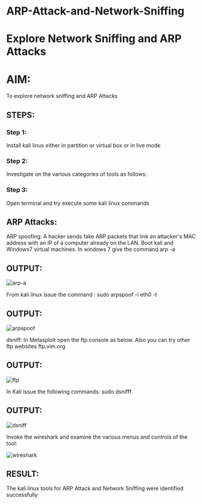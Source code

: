 # ARP-Attack-and-Network-Sniffing
# Explore Network Sniffing and ARP Attacks

# AIM:

To explore network sniffing and ARP Attacks

## STEPS:

### Step 1:

Install kali linux either in partition or virtual box or in live mode

### Step 2:

Investigate on the various categories of tools as follows:


### Step 3:
Open terminal and try execute some kali linux commands

## ARP Attacks:  
ARP spoofing: A hacker sends fake ARP packets that link an attacker's MAC address with an IP of a computer already on the LAN. 
Boot kali and Windows7 virtual machines.
In windows 7 give the command arp -a
## OUTPUT:

![arp-a](https://github.com/prithviraj5703/ARP-Attack-and-Network-Sniffing/assets/121418418/9b9f52db-8ec5-4222-9286-e6f81faf5685)


From kali linux issue the command :
sudo arpspoof -i eth0 -t <target system> <gateway>
## OUTPUT:

![arpspoof](https://github.com/prithviraj5703/ARP-Attack-and-Network-Sniffing/assets/121418418/16855139-7ac5-4346-a8bb-353bcb924250)

 dsniff:
In Metasploit open the ftp console as below. Also you can try other ftp websites ftp.vim.org
## OUTPUT:


![ftp](https://github.com/prithviraj5703/ARP-Attack-and-Network-Sniffing/assets/121418418/1e345053-dc1a-488f-94ad-001d1fbbb0c8)


In Kali issue the following commands:
sudo dsnifff
## OUTPUT:

![dsniff](https://github.com/prithviraj5703/ARP-Attack-and-Network-Sniffing/assets/121418418/8c918348-a2c5-4e6e-944e-b7f49c5d3960)


Invoke the wireshark and examine the various menus  and controls of the tool:

![wireshark](https://github.com/prithviraj5703/ARP-Attack-and-Network-Sniffing/assets/121418418/ab6973c3-143e-47f6-8710-df78184d0e2d)


## RESULT:
The kali linux tools for ARP Attack and Network Sniffing were identified successfully

